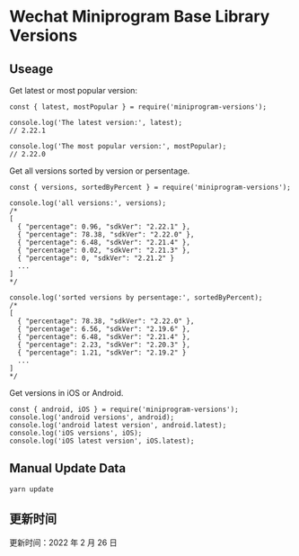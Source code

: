 
# Wechat Miniprogram Base Library Versions

## Useage

Get latest or most popular version:

```;
const { latest, mostPopular } = require('miniprogram-versions');

console.log('The latest version:', latest);
// 2.22.1

console.log('The most popular version:', mostPopular);
// 2.22.0

```

Get all versions sorted by version or persentage.

```
const { versions, sortedByPercent } = require('miniprogram-versions');

console.log('all versions:', versions);
/*
[
  { "percentage": 0.96, "sdkVer": "2.22.1" },
  { "percentage": 78.38, "sdkVer": "2.22.0" },
  { "percentage": 6.48, "sdkVer": "2.21.4" },
  { "percentage": 0.02, "sdkVer": "2.21.3" },
  { "percentage": 0, "sdkVer": "2.21.2" }
  ...
]
*/

console.log('sorted versions by persentage:', sortedByPercent);
/*
[
  { "percentage": 78.38, "sdkVer": "2.22.0" },
  { "percentage": 6.56, "sdkVer": "2.19.6" },
  { "percentage": 6.48, "sdkVer": "2.21.4" },
  { "percentage": 2.23, "sdkVer": "2.20.3" },
  { "percentage": 1.21, "sdkVer": "2.19.2" }
  ...
]
*/
```

Get versions in iOS or Android.

```
const { android, iOS } = require('miniprogram-versions');
console.log('android versions', android);
console.log('android latest version', android.latest);
console.log('iOS versions', iOS);
console.log('iOS latest version', iOS.latest);
```

## Manual Update Data

```
yarn update
```

## 更新时间

更新时间：2022 年 2 月 26 日
